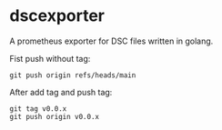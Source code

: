 # dscexporter

A prometheus exporter for DSC files written in golang.

Fist push without tag:
```
git push origin refs/heads/main
```

After add tag and push tag:
```
git tag v0.0.x
git push origin v0.0.x
```